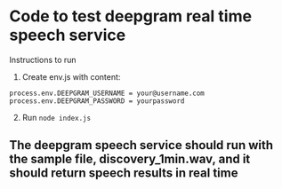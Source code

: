# Code to test deepgram real time speech service

Instructions to run
1. Create env.js with content:
```
process.env.DEEPGRAM_USERNAME = your@username.com
process.env.DEEPGRAM_PASSWORD = yourpassword
```

2. Run `node index.js`


## The deepgram speech service should run with the sample file, discovery_1min.wav, and it should return speech results in real time